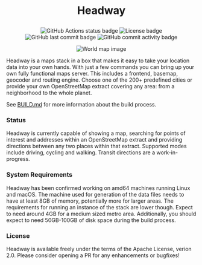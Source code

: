 # <p align=center>Headway</p>

<p align=center>
<img alt="GitHub Actions status badge" src="https://github.com/headwaymaps/headway/actions/workflows/main.yml/badge.svg?branch=main"/>
<img alt="License badge" src="https://img.shields.io/github/license/headwaymaps/headway"/>
<img alt="GitHub last commit badge" src="https://img.shields.io/github/last-commit/headwaymaps/headway"/>
<img alt="GitHub commit activity badge" src="https://img.shields.io/github/commit-activity/m/headwaymaps/headway"/>
</p>

<p align=center>
<picture>
<source media="(prefers-color-scheme: dark)" srcset="assets/world_dark.svg?raw=true">
<img alt="World map image" src="assets/world_light.svg?raw=true">
</picture>
</p>

Headway is a maps stack in a box that makes it easy to take your location data into your own hands. With just a few commands you can bring up your own fully functional maps server. This includes a frontend, basemap, geocoder and routing engine. Choose one of the 200+ predefined cities or provide your own OpenStreetMap extract covering any area: from a neighborhood to the whole planet.

See [BUILD.md](./BUILD.md) for more information about the build process.

### Status

Headway is currently capable of showing a map, searching for points of interest and addresses within an OpenStreetMap extract and providing directions between any two places within that extract. Supported modes include driving, cycling and walking. Transit directions are a work-in-progress.

### System Requirements

Headway has been confirmed working on amd64 machines running Linux and macOS. The machine used for generation of the data files needs to have at least 8GB of memory, potentially more for larger areas. The requirements for running an instance of the stack are lower though. Expect to need around 4GB for a medium sized metro area. Additionally, you should expect to need 50GB-100GB of disk space during the build process.

### License

Headway is available freely under the terms of the Apache License, verion 2.0. Please consider opening a PR for any enhancements or bugfixes!
